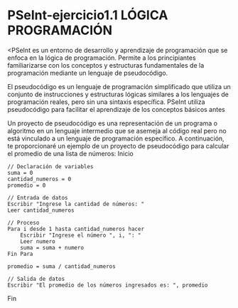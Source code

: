 # PSeInt-ejercicio1.1 LÓGICA PROGRAMACIÓN
<PSeInt es un entorno de desarrollo y aprendizaje de programación que se enfoca en la lógica de programación. Permite a los principiantes familiarizarse con los conceptos y estructuras fundamentales de la programación mediante un lenguaje de pseudocódigo.

El pseudocódigo es un lenguaje de programación simplificado que utiliza un conjunto de instrucciones y estructuras lógicas similares a los lenguajes de programación reales, pero sin una sintaxis específica. PSeInt utiliza pseudocódigo para facilitar el aprendizaje de los conceptos básicos antes

Un proyecto de pseudocódigo es una representación de un programa o algoritmo en un lenguaje intermedio que se asemeja al código real pero no está vinculado a un lenguaje de programación específico. A continuación, te proporcionaré un ejemplo de un proyecto de pseudocódigo para calcular el promedio de una lista de números:
Inicio

    // Declaración de variables
    suma = 0
    cantidad_numeros = 0
    promedio = 0

    // Entrada de datos
    Escribir "Ingrese la cantidad de números: "
    Leer cantidad_numeros

    // Proceso
    Para i desde 1 hasta cantidad_numeros hacer
        Escribir "Ingrese el número ", i, ": "
        Leer numero
        suma = suma + numero
    Fin Para

    promedio = suma / cantidad_numeros

    // Salida de datos
    Escribir "El promedio de los números ingresados es: ", promedio

Fin

